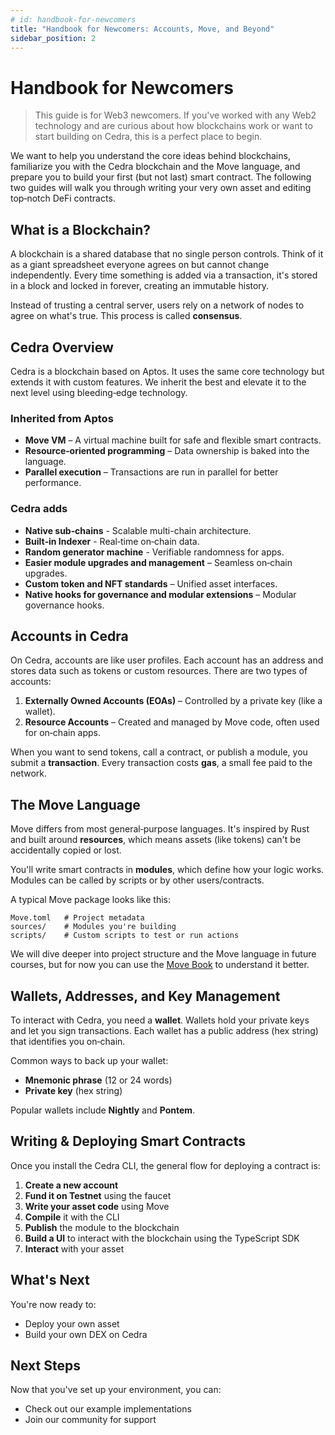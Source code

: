 ```yaml
---
# id: handbook-for-newcomers
title: "Handbook for Newcomers: Accounts, Move, and Beyond"
sidebar_position: 2
---
```


# Handbook for Newcomers

> This guide is for Web3 newcomers. If you've worked with any Web2 technology and are curious about how blockchains work or want to start building on Cedra, this is a perfect place to begin.

We want to help you understand the core ideas behind blockchains, familiarize you with the Cedra blockchain and the Move language, and prepare you to build your first (but not last) smart contract. The following two guides will walk you through writing your very own asset and editing top‑notch DeFi contracts.

## What is a Blockchain?

A blockchain is a shared database that no single person controls. Think of it as a giant spreadsheet everyone agrees on but cannot change independently. Every time something is added via a transaction, it's stored in a block and locked in forever, creating an immutable history.

Instead of trusting a central server, users rely on a network of nodes to agree on what's true. This process is called **consensus**.

## Cedra Overview

Cedra is a blockchain based on Aptos. It uses the same core technology but extends it with custom features. We inherit the best and elevate it to the next level using bleeding‑edge technology.

### Inherited from Aptos

* **Move VM** – A virtual machine built for safe and flexible smart contracts.
* **Resource‑oriented programming** – Data ownership is baked into the language.
* **Parallel execution** – Transactions are run in parallel for better performance.

### Cedra adds

* **Native sub‑chains** - Scalable multi-chain architecture.
* **Built‑in Indexer** - Real‑time on‑chain data.
* **Random generator machine** - Verifiable randomness for apps.
* **Easier module upgrades and management** – Seamless on‑chain upgrades.
* **Custom token and NFT standards** – Unified asset interfaces.
* **Native hooks for governance and modular extensions** – Modular governance hooks.

## Accounts in Cedra

On Cedra, accounts are like user profiles. Each account has an address and stores data such as tokens or custom resources. There are two types of accounts:

1. **Externally Owned Accounts (EOAs)** – Controlled by a private key (like a wallet).
2. **Resource Accounts** – Created and managed by Move code, often used for on‑chain apps.

When you want to send tokens, call a contract, or publish a module, you submit a **transaction**. Every transaction costs **gas**, a small fee paid to the network.

## The Move Language

Move differs from most general‑purpose languages. It's inspired by Rust and built around **resources**, which means assets (like tokens) can't be accidentally copied or lost.

You'll write smart contracts in **modules**, which define how your logic works. Modules can be called by scripts or by other users/contracts.

A typical Move package looks like this:

```text
Move.toml   # Project metadata
sources/    # Modules you're building
scripts/    # Custom scripts to test or run actions
```

We will dive deeper into project structure and the Move language in future courses, but for now you can use the [Move Book](https://move-book.com/reference/) to understand it better.

## Wallets, Addresses, and Key Management

To interact with Cedra, you need a **wallet**. Wallets hold your private keys and let you sign transactions. Each wallet has a public address (hex string) that identifies you on‑chain.

Common ways to back up your wallet:

* **Mnemonic phrase** (12 or 24 words)
* **Private key** (hex string)

Popular wallets include **Nightly** and **Pontem**.

## Writing & Deploying Smart Contracts

Once you install the Cedra CLI, the general flow for deploying a contract is:

1. **Create a new account**
2. **Fund it on Testnet** using the faucet
3. **Write your asset code** using Move
4. **Compile** it with the CLI
5. **Publish** the module to the blockchain
6. **Build a UI** to interact with the blockchain using the TypeScript SDK
7. **Interact** with your asset

## What's Next

You're now ready to:

* Deploy your own asset
* Build your own DEX on Cedra


## Next Steps

Now that you've set up your environment, you can:

- Check out our example implementations
- Join our community for support 